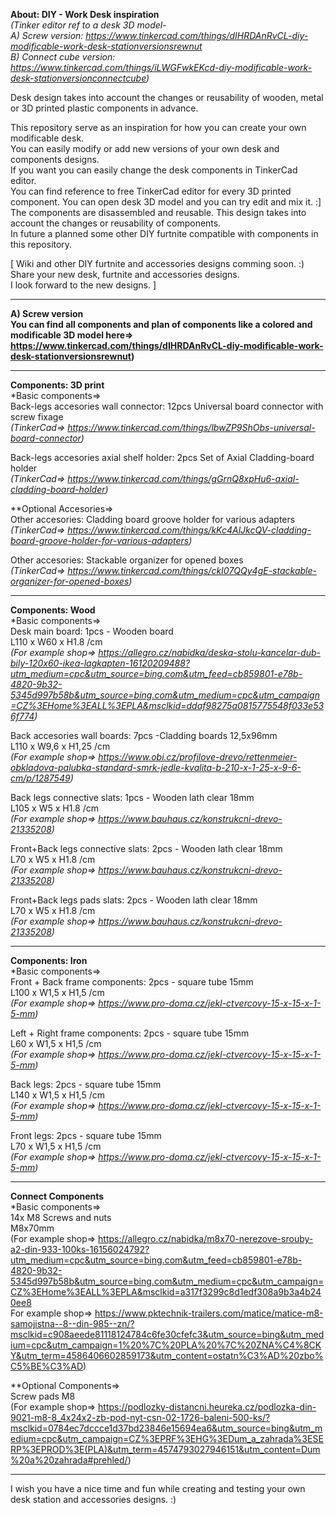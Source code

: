 **About: DIY - Work Desk inspiration**  
*(Tinker editor ref to a desk 3D model-  
A) Screw version: https://www.tinkercad.com/things/dIHRDAnRvCL-diy-modificable-work-desk-stationversionsrewnut*  
*B) Connect cube version: https://www.tinkercad.com/things/iLWGFwkEKcd-diy-modificable-work-desk-stationversionconnectcube)*  

Desk design takes into account the changes or reusability of wooden, metal or 3D printed plastic components in advance.

This repository serve as an inspiration for how you can create your own modificable desk.  
You can easily modify or add new versions of your own desk and components designs.  
If you want you can easily change the desk components in TinkerCad editor.  
You can find reference to free TinkerCad editor for every 3D printed component. You can open desk 3D model and you can try edit and mix it. :]  
The components are disassembled and reusable. This design takes into account the changes or reusability of components.  
In future a planned some other DIY furtnite compatible with components in this repository.

[ Wiki and other DIY furtnite and accessories designs comming soon. :) Share your new desk, furtnite and accessories designs.  
I look forward to the new designs. ]
_____________________________________________________________________________________________________________

**A) Screw version**  
**You can find all components and plan of components like a colored and modificable 3D model here=>  
https://www.tinkercad.com/things/dIHRDAnRvCL-diy-modificable-work-desk-stationversionsrewnut)**  
___________________________________________________________________________________________________________
**Components: 3D print**  
*Basic components=>  
Back-legs accesories wall connector: 12pcs Universal board connector with screw fixage  
*(TinkerCad=> https://www.tinkercad.com/things/lbwZP9ShObs-universal-board-connector)*  

Back-legs accesories axial shelf holder: 2pcs Set of Axial Cladding-board holder  
*(TinkerCad=> https://www.tinkercad.com/things/gGrnQ8xpHu6-axial-cladding-board-holder)*


**Optional Accesories=>  
Other accesories: Cladding board groove holder for various adapters  
*(TinkerCad=> https://www.tinkercad.com/things/kKc4AlJkcQV-cladding-board-groove-holder-for-various-adapters)*  

Other accesories: Stackable organizer for opened boxes  
*(TinkerCad=> https://www.tinkercad.com/things/ckI07QQy4gE-stackable-organizer-for-opened-boxes)*  
________________________________________________________________________________________________________
**Components: Wood**  
*Basic components=>  
Desk main board: 1pcs - Wooden board  
L110 x W60 x H1.8 /cm  
*(For example shop=> https://allegro.cz/nabidka/deska-stolu-kancelar-dub-bily-120x60-ikea-lagkapten-16120209488?utm_medium=cpc&utm_source=bing.com&utm_feed=cb859801-e78b-4820-9b32-5345d997b58b&utm_source=bing.com&utm_medium=cpc&utm_campaign=CZ%3EHome%3EALL%3EPLA&msclkid=ddaf98275a0815775548f033e536f774)*

Back accesories wall boards: 7pcs -Cladding boards 12,5x96mm  
L110 x W9,6 x H1,25 /cm  
*(For example shop=> https://www.obi.cz/profilove-drevo/rettenmeier-obkladova-palubka-standard-smrk-jedle-kvalita-b-210-x-1-25-x-9-6-cm/p/1287549)*  

Back legs connective slats: 1pcs - Wooden lath clear 18mm  
L105 x W5 x H1.8 /cm  
*(For example shop=> https://www.bauhaus.cz/konstrukcni-drevo-21335208)*  

Front+Back legs connective slats: 2pcs - Wooden lath clear 18mm  
L70 x W5 x H1.8 /cm  
*(For example shop=> https://www.bauhaus.cz/konstrukcni-drevo-21335208)*  

Front+Back legs pads slats: 2pcs - Wooden lath clear 18mm  
L70 x W5 x H1.8 /cm  
*(For example shop=> https://www.bauhaus.cz/konstrukcni-drevo-21335208)*  
____________________________________________________________________________________  
**Components: Iron**  
*Basic components=>  
Front + Back frame components: 2pcs - square tube 15mm  
L100 x W1,5 x H1,5 /cm  
*(For example shop=> https://www.pro-doma.cz/jekl-ctvercovy-15-x-15-x-1-5-mm)*

Left + Right frame components: 2pcs - square tube 15mm  
L60 x W1,5 x H1,5 /cm  
*(For example shop=> https://www.pro-doma.cz/jekl-ctvercovy-15-x-15-x-1-5-mm)*

Back legs: 2pcs - square tube 15mm  
L140 x W1,5 x H1,5 /cm  
*(For example shop=> https://www.pro-doma.cz/jekl-ctvercovy-15-x-15-x-1-5-mm)*

Front legs: 2pcs - square tube 15mm  
L70 x W1,5 x H1,5 /cm  
*(For example shop=> https://www.pro-doma.cz/jekl-ctvercovy-15-x-15-x-1-5-mm)*
___________________________________________________________________________________  
**Connect Components**  
*Basic components=>  
14x M8 Screws and nuts  
M8x70mm  
(For example shop=> https://allegro.cz/nabidka/m8x70-nerezove-srouby-a2-din-933-100ks-16156024792?utm_medium=cpc&utm_source=bing.com&utm_feed=cb859801-e78b-4820-9b32-5345d997b58b&utm_source=bing.com&utm_medium=cpc&utm_campaign=CZ%3EHome%3EALL%3EPLA&msclkid=a317f3299c8d1edf308a9b3a4b240ee8  
For example shop=> https://www.pktechnik-trailers.com/matice/matice-m8-samojistna--8--din-985--zn/?msclkid=c908aeede81118124784c6fe30cfefc3&utm_source=bing&utm_medium=cpc&utm_campaign=1%20%7C%20PLA%20%7C%20ZNA%C4%8CKY&utm_term=4586406602859173&utm_content=ostatn%C3%AD%20zbo%C5%BE%C3%AD)

**Optional Components=>  
Screw pads M8  
(For example shop=> https://podlozky-distancni.heureka.cz/podlozka-din-9021-m8-8_4x24x2-zb-pod-nyt-csn-02-1726-baleni-500-ks/?msclkid=0784ec7dccce1d37bd23846e15694ea6&utm_source=bing&utm_medium=cpc&utm_campaign=CZ%3EPRF%3EHG%3EDum_a_zahrada%3ESERP%3EPROD%3E(PLA)&utm_term=4574793027946151&utm_content=Dum%20a%20zahrada#prehled/)
____________________________________________________________________________________

I wish you have a nice time and fun while creating and testing your own desk station and accessories designs. :)
